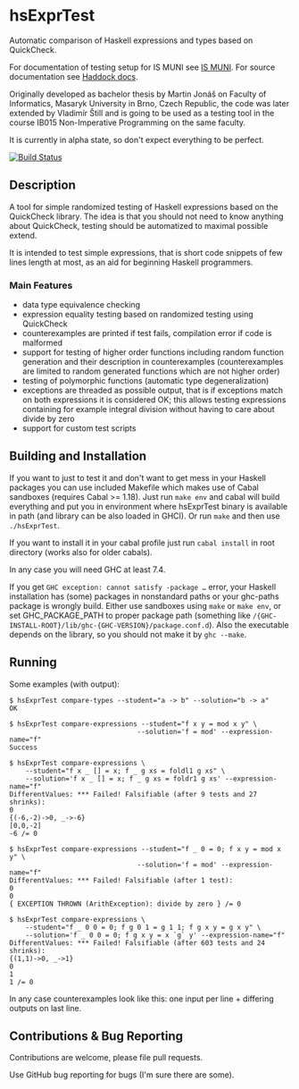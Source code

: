 hsExprTest
==========

Automatic comparison of Haskell expressions and types based on QuickCheck.

For documentation of testing setup for IS MUNI see 
[IS MUNI](https://github.com/vlstill/hsExprTest/blob/master/ISMUNI.md).
For source documentation see [Haddock docs](https://paradise.fi.muni.cz/~xstill/doc/hsExprTest/).

Originally developed as bachelor thesis by Martin Jonáš on Faculty of
Informatics, Masaryk University in Brno, Czech Republic, the code was
later extended by Vladimír Štill and is going to be used as a testing tool
in the course IB015 Non-Imperative Programming on the same faculty.

It is currently in alpha state, so don't expect everything to be perfect.

[![Build Status](https://travis-ci.org/vlstill/hsExprTest.svg?branch=master)](https://travis-ci.org/vlstill/hsExprTest)

## Description

A tool for simple randomized testing of Haskell expressions based on the
QuickCheck library. The idea is that you should not need to know anything about
QuickCheck, testing should be automatized to maximal possible extend.

It is intended to test simple expressions, that is short code snippets
of few lines length at most, as an aid for beginning Haskell programmers.

### Main Features

-   data type equivalence checking
-   expression equality testing based on randomized testing using QuickCheck
-   counterexamples are printed if test fails, compilation error if code is
    malformed
-   support for testing of higher order functions including random function
    generation and their description in counterexamples (counterexamples are
    limited to random generated functions which are not higher order)
-   testing of polymorphic functions (automatic type degeneralization)
-   exceptions are threaded as possible output, that is if exceptions match
    on both expressions it is considered OK; this allows testing expressions
    containing for example integral division without having to care about
    divide by zero
-   support for custom test scripts

## Building and Installation

If you want to just to test it and don't want to get mess in your Haskell
packages you can use included Makefile which makes use of Cabal sandboxes
(requires Cabal >= 1.18). Just run `make env` and cabal will build everything
and put you in environment where hsExprTest binary is available in path
(and library can be also loaded in GHCI). Or run `make` and then use
`./hsExprTest`.

If you want to install it in your cabal profile just run `cabal install`
in root directory (works also for older cabals).

In any case you will need GHC at least 7.4.

If you get `GHC exception: cannot satisfy -package …` error, your Haskell
installation has (some) packages in nonstandard paths or your ghc-paths
package is wrongly build. Either use sandboxes using `make` or `make env`,
or set GHC_PACKAGE_PATH to proper package path (something like 
`/{GHC-INSTALL-ROOT}/lib/ghc-{GHC-VERSION}/package.conf.d`). Also the executable
depends on the library, so you should not make it by `ghc --make`.

## Running

Some examples (with output):

    $ hsExprTest compare-types --student="a -> b" --solution="b -> a"
    OK

    $ hsExprTest compare-expressions --student="f x y = mod x y" \
                                    --solution='f = mod' --expression-name="f"
    Success

    $ hsExprTest compare-expressions \
        --student="f x _ [] = x; f _ g xs = foldl1 g xs" \
        --solution='f x _ [] = x; f _ g xs = foldr1 g xs' --expression-name="f"
    DifferentValues: *** Failed! Falsifiable (after 9 tests and 27 shrinks):
    0
    {(-6,-2)->0, _->-6}
    [0,0,-2]
    -6 /= 0

    $ hsExprTest compare-expressions --student="f _ 0 = 0; f x y = mod x y" \
                                    --solution='f = mod' --expression-name="f"
    DifferentValues: *** Failed! Falsifiable (after 1 test):
    0
    0
    { EXCEPTION THROWN (ArithException): divide by zero } /= 0

    $ hsExprTest compare-expressions \
        --student="f _ 0 0 = 0; f g 0 1 = g 1 1; f g x y = g x y" \
        --solution='f _ 0 0 = 0; f g x y = x `g` y' --expression-name="f"
    DifferentValues: *** Failed! Falsifiable (after 603 tests and 24 shrinks):
    {(1,1)->0, _->1}
    0
    1
    1 /= 0

In any case counterexamples look like this: one input per line + differing
outputs on last line.

## Contributions & Bug Reporting

Contributions are welcome, please file pull requests.

Use GitHub bug reporting for bugs (I'm sure there are some).
